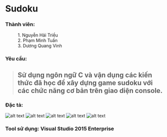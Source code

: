 # Sudoku

<dl>
	<dt><h3><b>Thành viên:</b></h3></dt>
  <dd>1. Nguyễn Hải Triều</dd>
	<dd>2. Phạm Minh Tuấn</dd>
	<dd>3. Dương Quang Vinh</dd>
</dl>

### Yêu cầu:
> ## Sử dụng ngôn ngữ C và vận dụng các kiến thức đã học để xây dựng game sudoku với các chức năng cơ bản trên giao diện console.

### Đặc tả:

![alt text](https://i.imgur.com/3cKGhxM.png)
![alt text](https://i.imgur.com/GmTjxE1.png)
![alt text](https://i.imgur.com/VcisKr1.png)
![alt text](https://i.imgur.com/GEZLNZb.png)
![alt text](https://i.imgur.com/zF48KiT.png)

### Tool sử dụng: Visual Studio 2015 Enterprise
